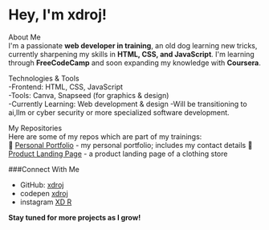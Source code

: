# Hey, I'm xdroj<!--TechNoob-->!  

About Me  
I'm a passionate **web developer in training**, an old dog learning new tricks, currently sharpening my skills in **HTML, CSS, and JavaScript**. I'm learning through **FreeCodeCamp** and soon expanding my knowledge with **Coursera**.  

Technologies & Tools  
-Frontend: HTML, CSS, JavaScript  
-Tools: Canva, Snapseed (for graphics & design)  
-Currently Learning: Web development & design
-Will be transitioning to ai,llm or cyber security or more specialized software development.

My Repositories  
Here are some of my repos which are part of my trainings:  
🔹 [Personal Portfolio](#) - my personal portfolio; includes my contact details 
🔹 [Product Landing Page](#) - a product landing page of a clothing store


###Connect With Me  
- GitHub: [xdroj](https://github.com/xdroj)
- codepen [xdroj](https://codepen.io/xdroj)
- instagram [XD R](https://www.instagram.com/10_4roj.45/)

**Stay tuned for more projects as I grow!**  
